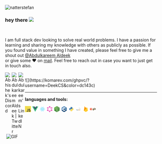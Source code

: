 ![natterstefan](https://res.cloudinary.com/deek/image/upload/v1636386308/image_processing20210620-11853-csd0d3_norbyq.png)

### hey there <img src="https://media.giphy.com/media/hvRJCLFzcasrR4ia7z/giphy.gif" width="25px">

<br>
                


I am full stack dev looking to solve real world problems. I have a passion for learning and sharing my knowledge with others as publicly as possible. If you found value in something I have created, please feel free to give me a shout out <a href="https://www.facebook.com/Abood.Aldeek.CS/">@Abdulkareem Aldeek</a> <br>
or give some ♥ on <a href="mailto:abdelkarim.aldeek@gmail.com">mail</a>. Feel free to reach out in case you want to just get in touch also.
<br>

<a href="https://discord.gg/Abdulkareem Aldeek#5474">
  <img align="left" alt="Abhishek's Discord" width="22px" src="https://raw.githubusercontent.com/peterthehan/peterthehan/master/assets/discord.svg" />
</a>

<a href="https://twitter.com/deek_cs">
  <img align="left" alt="Abdulkareem Aldeek | Twitter" width="22px" src="https://raw.githubusercontent.com/peterthehan/peterthehan/master/assets/twitter.svg" />
</a>

<a href="https://www.linkedin.com/in/abdulkareem-aldeek/">
  <img align="left" alt="Abdulkareem's LinkedIN" width="22px" src="https://raw.githubusercontent.com/peterthehan/peterthehan/master/assets/linkedin.svg"/>
</a>
<br>
![](https://komarev.com/ghpvc/?username=DeekCS&color=dc143c)

<img align="right" alt="GIF" src="https://github.com/abhisheknaiidu/abhisheknaiidu/blob/master/code.gif?raw=true" width="500" height="320" />
<br>
<hr>


**languages and tools:**  

<code><img height="20" src="https://raw.githubusercontent.com/github/explore/80688e429a7d4ef2fca1e82350fe8e3517d3494d/topics/javascript/javascript.png"></code>
<code><img height="20" src="https://raw.githubusercontent.com/github/explore/80688e429a7d4ef2fca1e82350fe8e3517d3494d/topics/vue/vue.png"></code>
<code><img height="20" src="https://raw.githubusercontent.com/github/explore/80688e429a7d4ef2fca1e82350fe8e3517d3494d/topics/react/react.png"></code>
<code><img height="20" src="https://raw.githubusercontent.com/github/explore/5c058a388828bb5fde0bcafd4bc867b5bb3f26f3/topics/graphql/graphql.png"></code>
<code><img height="20" src="https://raw.githubusercontent.com/github/explore/80688e429a7d4ef2fca1e82350fe8e3517d3494d/topics/nodejs/nodejs.png"></code>
<code><img height="20" src="https://raw.githubusercontent.com/github/explore/80688e429a7d4ef2fca1e82350fe8e3517d3494d/topics/cpp/cpp.png"></code>
<code><img height="20" src="https://raw.githubusercontent.com/github/explore/80688e429a7d4ef2fca1e82350fe8e3517d3494d/topics/python/python.png"></code>
<code><img height="20" src="https://raw.githubusercontent.com/github/explore/80688e429a7d4ef2fca1e82350fe8e3517d3494d/topics/mysql/mysql.png"></code>
<code><img height="20" src="https://raw.githubusercontent.com/github/explore/80688e429a7d4ef2fca1e82350fe8e3517d3494d/topics/firebase/firebase.png"></code>
<code><img height="20" src="https://raw.githubusercontent.com/github/explore/80688e429a7d4ef2fca1e82350fe8e3517d3494d/topics/git/git.png"></code>
<!-- I am interested in **web development** and **computer science** I graduated from Al-Balqa' Applied University with a , **very good grade** in Computer Science , I love creating websites, learning new technologies, and sharing my knowledge with others. I have high energy to add, great value to offer, a teamwork spirit, and a passion for website development. I have leadership qualities, control qualities, and abilities for self-learning. -->
<!--  **DeekCS/DeekCS** is a ✨ _special_ ✨ repository because its `README.md` (this file) appears on your GitHub profile. -->

